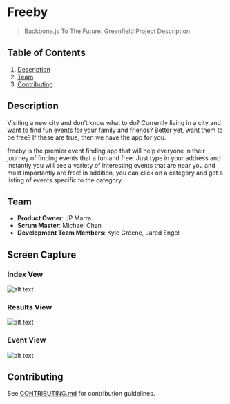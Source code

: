# Freeby
> Backbone.js To The Future.
> Greenfield Project Description

## Table of Contents

1. [Description](#Description)
1. [Team](#team)
1. [Contributing](#contributing)

## Description

Visiting a new city and don’t know what to do? Currently living in a city and want to find fun events for your family and friends? Better yet, want them to be free? If these are true, then we have the app for you.

freeby is the premier event finding app that will help everyone in their journey of finding events that a fun and free. Just type in your address and instantly you will see a variety of interesting events that are near you and most importantly are free! In addition, you can click on a category and get a listing of events specific to the category.

## Team

 - __Product Owner__: JP Marra
  - __Scrum Master__: Michael Chan
  - __Development Team Members__: Kyle Greene, Jared Engel

## Screen Capture

### Index Vew

![alt text](http://imgur.com/a/Wh12F)

### Results View

![alt text](http://imgur.com/a/BwzRw)

### Event View

![alt text](http://imgur.com/a/wshUI)

## Contributing

See [CONTRIBUTING.md](CONTRIBUTING.md) for contribution guidelines.
